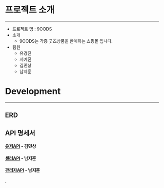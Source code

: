 # 프로젝트 소개

---

- 프로젝트 명 : 9OODS
- 소개
  - 9OODS는 각종 굿즈상품을 판매하는 쇼핑몰 입니다.
- 팀원
  - 유경진
  - 서예진
  - 김민상
  - 남지훈

# Development

---

## ERD


## API 명세서
#### [유저API](docs%2Fusers%2FUSERS.md) - 김민상
#### [셀러API](docs%2Fsellers%2FSELLER.md) - 남지훈
#### [관리자API](docs%2Fadmins%2FADMINS.md) - 남지훈
.
